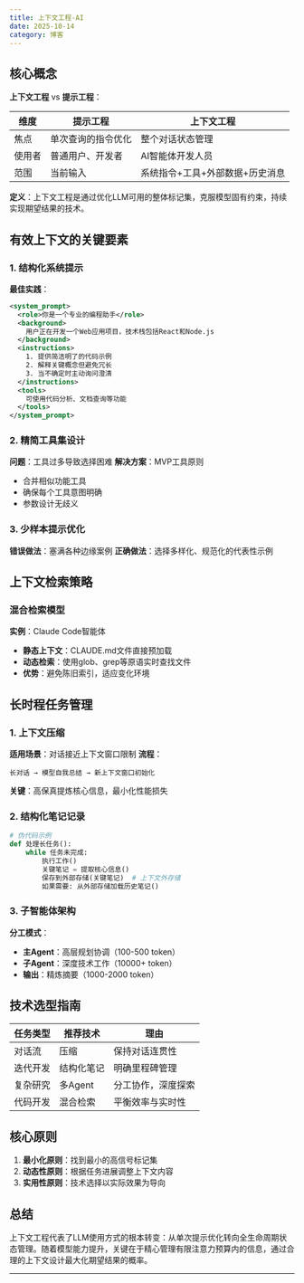 ```yaml
---
title: 上下文工程-AI
date: 2025-10-14
category: 博客
---
```


## 核心概念

**上下文工程** vs **提示工程**：

| 维度   | 提示工程           | 上下文工程                      |
| ------ | ------------------ | ------------------------------- |
| 焦点   | 单次查询的指令优化 | 整个对话状态管理                |
| 使用者 | 普通用户、开发者   | AI智能体开发人员                |
| 范围   | 当前输入           | 系统指令+工具+外部数据+历史消息 |

**定义**：上下文工程是通过优化LLM可用的整体标记集，克服模型固有约束，持续实现期望结果的技术。

## 有效上下文的关键要素

### 1. 结构化系统提示
**最佳实践**：
```xml
<system_prompt>
  <role>你是一个专业的编程助手</role>
  <background>
    用户正在开发一个Web应用项目，技术栈包括React和Node.js
  </background>
  <instructions>
    1. 提供简洁明了的代码示例
    2. 解释关键概念但避免冗长
    3. 当不确定时主动询问澄清
  </instructions>
  <tools>
    可使用代码分析、文档查询等功能
  </tools>
</system_prompt>
```

### 2. 精简工具集设计
**问题**：工具过多导致选择困难
**解决方案**：MVP工具原则
- 合并相似功能工具
- 确保每个工具意图明确
- 参数设计无歧义

### 3. 少样本提示优化
**错误做法**：塞满各种边缘案例
**正确做法**：选择多样化、规范化的代表性示例

## 上下文检索策略

### 混合检索模型
**实例**：Claude Code智能体
- **静态上下文**：CLAUDE.md文件直接预加载
- **动态检索**：使用glob、grep等原语实时查找文件
- **优势**：避免陈旧索引，适应变化环境

## 长时程任务管理

### 1. 上下文压缩
**适用场景**：对话接近上下文窗口限制
**流程**：
```
长对话 → 模型自我总结 → 新上下文窗口初始化
```
**关键**：高保真提炼核心信息，最小化性能损失

### 2. 结构化笔记记录
```python
# 伪代码示例
def 处理长任务():
    while 任务未完成:
        执行工作()
        关键笔记 = 提取核心信息()
        保存到外部存储(关键笔记)  # 上下文外存储
        如果需要: 从外部存储加载历史笔记()
```

### 3. 子智能体架构
**分工模式**：
- **主Agent**：高层规划协调（100-500 token）
- **子Agent**：深度技术工作（10000+ token）
- **输出**：精炼摘要（1000-2000 token）

## 技术选型指南

| 任务类型 | 推荐技术   | 理由               |
| -------- | ---------- | ------------------ |
| 对话流   | 压缩       | 保持对话连贯性     |
| 迭代开发 | 结构化笔记 | 明确里程碑管理     |
| 复杂研究 | 多Agent    | 分工协作，深度探索 |
| 代码开发 | 混合检索   | 平衡效率与实时性   |

## 核心原则

1. **最小化原则**：找到最小的高信号标记集
2. **动态性原则**：根据任务进展调整上下文内容
3. **实用性原则**：技术选择以实际效果为导向

## 总结

上下文工程代表了LLM使用方式的根本转变：从单次提示优化转向全生命周期状态管理。随着模型能力提升，关键在于精心管理有限注意力预算内的信息，通过合理的上下文设计最大化期望结果的概率。

---
